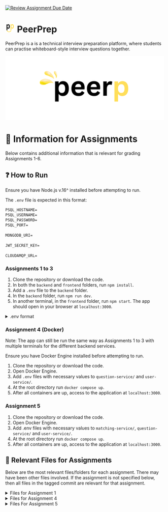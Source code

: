 [![Review Assignment Due Date](https://classroom.github.com/assets/deadline-readme-button-24ddc0f5d75046c5622901739e7c5dd533143b0c8e959d652212380cedb1ea36.svg)](https://classroom.github.com/a/6BOvYMwN)
# <img src="frontend/public/PP.png" width="30" height="30" /> PeerPrep
PeerPrep is a is a technical interview preparation platform, where students can practise whiteboard-style interview questions together.

<img src="frontend/public/peerp_dark.png">

# 📃 Information for Assignments
Below contains additional information that is relevant for grading Assignments 1-6.

## ❓ How to Run
Ensure you have Node.js v.16^ installed before attempting to run.

The `.env` file is expected in this format:
```
PSQL_HOSTNAME=
PSQL_USERNAME=
PSQL_PASSWORD= 
PSQL_PORT=
 
MONGODB_URI=

JWT_SECRET_KEY=

CLOUDAMQP_URL=
```

### Assignments 1 to 3
1. Clone the repository or download the code.
2. In both the `backend` and `frontend` folders, run `npm install`.
3. Add a `.env` file to the `backend` folder.
4. In the `backend` folder, run `npm run dev`.
5. In another terminal, in the `frontend` folder, run `npm start`. The app should open in your browser at `localhost:3000`.

<details>
<summary>.env format </summary>

```
PSQL_HOSTNAME=
PSQL_USERNAME=
PSQL_PASSWORD= 
PSQL_PORT=
 
MONGODB_URI=

JWT_SECRET_KEY=
```

</details>

### Assignment 4 (Docker)
Note: The app can still be run the same way as Assignments 1 to 3 with multiple terminals for the different backend services.

Ensure you have Docker Engine installed before attempting to run.

1. Clone the repository or download the code.
2. Open Docker Engine.
3. Add `.env` files with necessary values to `question-service/` and `user-service/`.
4. At the root directory run `docker compose up`.
5. After all containers are up, access to the application at `localhost:3000`.

### Assignment 5
1. Clone the repository or download the code.
2. Open Docker Engine.
3. Add .env files with necessary values to `matching-service/`, `question-service/` and `user-service/`.
4. At the root directory run `docker compose up`.
5. After all containers are up, access to the application at `localhost:3000`.
## 📁 Relevant Files for Assignments
Below are the most relevant files/folders for each assignment. There may have been other files involved. If the assignment is not specified below, then all files in the tagged commit are relevant for that assignment.

<details>
<summary>Files for Assignment 1</summary>

* `frontend/src/App.js`
* `frontend/src/pages/questions.js`
* `frontend/src/components/questions`

</details>

<details>
<summary>Files for Assignment 4</summary>

* `*/Dockerfile`
* `*/.dockerignore`
* `nginx/`
* `docker-compose.yml`
</details>
<details>
<summary>Files For Assignment 5</summary>

* `matching-service/`
* `frontend/src/pages/match.js`
* `docker-compose.yml`
</details>